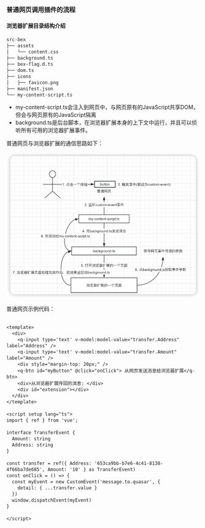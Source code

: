 ### 普通网页调用插件的流程

#### 浏览器扩展目录结构介绍

```shell
src-bex
├── assets
│   └── content.css
├── background.ts
├── bex-flag.d.ts
├── dom.ts
├── icons
│   ├── favicon.png
├── manifest.json
└── my-content-script.ts
```

- my-content-script.ts会注入到网页中，与网页原有的JavaScript共享DOM，但会与网页原有的JavaScript隔离
- background.ts是后台脚本，在浏览器扩展本身的上下文中运行，并且可以侦听所有可用的浏览器扩展事件。



普通网页与浏览器扩展的通信思路如下：

![image-20240516164458632](extension.assets/image-20240516164458632.png)	

普通网页示例代码：

```vue

<template>
  <div>
    <q-input type='text' v-model:model-value="transfer.Address" label="Address" />
    <q-input type='text' v-model:model-value="transfer.Amount" label="Amount" />
    <div style="margin-top: 20px;" />
    <q-btn id="myButton" @click="onClick"> 从网页发送消息给浏览器扩展</q-btn>
    <div>从浏览器扩展传回的消息: </div>
    <div id="extension"></div>
  </div>
</template>

<script setup lang="ts">
import { ref } from 'vue';

interface TransferEvent {
  Amount: string
  Address: string
}

const transfer = ref({ Address: '653ca9bb-b7e6-4c41-8138-4f66ba7de685', Amount: '10' } as TransferEvent)
const onClick = () => {
  const myEvent = new CustomEvent('message.to.quasar', {
    detail: { ...transfer.value }
  })
  window.dispatchEvent(myEvent)
}

</script>
```

